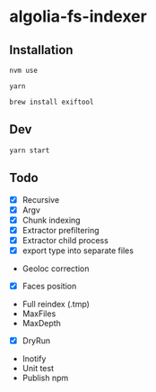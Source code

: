 # algolia-fs-indexer

## Installation

```
nvm use
```

```
yarn
```

```
brew install exiftool
```

## Dev

```
yarn start
```

## Todo

- [x] Recursive
- [x] Argv
- [x] Chunk indexing
- [x] Extractor prefiltering
- [x] Extractor child process
- [x] export type into separate files
- Geoloc correction
- [x] Faces position
- Full reindex (.tmp)
- MaxFiles
- MaxDepth
- [x] DryRun
- Inotify
- Unit test
- Publish npm
